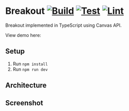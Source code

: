 # Breakout [![Build](https://github.com/lmalmber/code-sample/actions/workflows/build.yml/badge.svg?branch=master)](https://github.com/lmalmber/code-sample/actions/workflows/build.yml) [![Test](https://github.com/lmalmber/code-sample/actions/workflows/test.yml/badge.svg?branch=master)](https://github.com/lmalmber/code-sample/actions/workflows/test.yml) [![Lint](https://github.com/lmalmber/code-sample/actions/workflows/lint.yml/badge.svg?branch=master)](https://github.com/lmalmber/code-sample/actions/workflows/lint.yml)

Breakout implemented in TypeScript using Canvas API.

View demo here:

## Setup

1. Run `npm install`
2. Run `npm run dev`

## Architecture

## Screenshot
